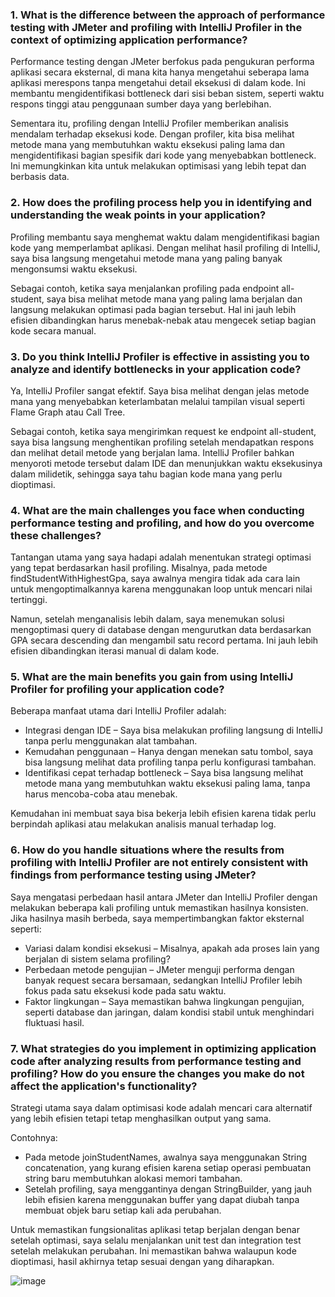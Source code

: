 ### **1. What is the difference between the approach of performance testing with JMeter and profiling with IntelliJ Profiler in the context of optimizing application performance?**
Performance testing dengan JMeter berfokus pada pengukuran performa aplikasi secara eksternal, di mana kita hanya mengetahui seberapa lama aplikasi merespons tanpa mengetahui detail eksekusi di dalam kode. Ini membantu mengidentifikasi bottleneck dari sisi beban sistem, seperti waktu respons tinggi atau penggunaan sumber daya yang berlebihan.

Sementara itu, profiling dengan IntelliJ Profiler memberikan analisis mendalam terhadap eksekusi kode. Dengan profiler, kita bisa melihat metode mana yang membutuhkan waktu eksekusi paling lama dan mengidentifikasi bagian spesifik dari kode yang menyebabkan bottleneck. Ini memungkinkan kita untuk melakukan optimisasi yang lebih tepat dan berbasis data.

### **2. How does the profiling process help you in identifying and understanding the weak points in your application?**
Profiling membantu saya menghemat waktu dalam mengidentifikasi bagian kode yang memperlambat aplikasi. Dengan melihat hasil profiling di IntelliJ, saya bisa langsung mengetahui metode mana yang paling banyak mengonsumsi waktu eksekusi.

Sebagai contoh, ketika saya menjalankan profiling pada endpoint all-student, saya bisa melihat metode mana yang paling lama berjalan dan langsung melakukan optimasi pada bagian tersebut. Hal ini jauh lebih efisien dibandingkan harus menebak-nebak atau mengecek setiap bagian kode secara manual.

### **3. Do you think IntelliJ Profiler is effective in assisting you to analyze and identify bottlenecks in your application code?**
Ya, IntelliJ Profiler sangat efektif. Saya bisa melihat dengan jelas metode mana yang menyebabkan keterlambatan melalui tampilan visual seperti Flame Graph atau Call Tree.

Sebagai contoh, ketika saya mengirimkan request ke endpoint all-student, saya bisa langsung menghentikan profiling setelah mendapatkan respons dan melihat detail metode yang berjalan lama. IntelliJ Profiler bahkan menyoroti metode tersebut dalam IDE dan menunjukkan waktu eksekusinya dalam milidetik, sehingga saya tahu bagian kode mana yang perlu dioptimasi.

### **4. What are the main challenges you face when conducting performance testing and profiling, and how do you overcome these challenges?**
Tantangan utama yang saya hadapi adalah menentukan strategi optimasi yang tepat berdasarkan hasil profiling. Misalnya, pada metode findStudentWithHighestGpa, saya awalnya mengira tidak ada cara lain untuk mengoptimalkannya karena menggunakan loop untuk mencari nilai tertinggi.

Namun, setelah menganalisis lebih dalam, saya menemukan solusi mengoptimasi query di database dengan mengurutkan data berdasarkan GPA secara descending dan mengambil satu record pertama. Ini jauh lebih efisien dibandingkan iterasi manual di dalam kode.

### **5. What are the main benefits you gain from using IntelliJ Profiler for profiling your application code?**
Beberapa manfaat utama dari IntelliJ Profiler adalah:
- Integrasi dengan IDE – Saya bisa melakukan profiling langsung di IntelliJ tanpa perlu menggunakan alat tambahan.
- Kemudahan penggunaan – Hanya dengan menekan satu tombol, saya bisa langsung melihat data profiling tanpa perlu konfigurasi tambahan.
- Identifikasi cepat terhadap bottleneck – Saya bisa langsung melihat metode mana yang membutuhkan waktu eksekusi paling lama, tanpa harus mencoba-coba atau menebak.

Kemudahan ini membuat saya bisa bekerja lebih efisien karena tidak perlu berpindah aplikasi atau melakukan analisis manual terhadap log.

### **6. How do you handle situations where the results from profiling with IntelliJ Profiler are not entirely consistent with findings from performance testing using JMeter?**
Saya mengatasi perbedaan hasil antara JMeter dan IntelliJ Profiler dengan melakukan beberapa kali profiling untuk memastikan hasilnya konsisten. Jika hasilnya masih berbeda, saya mempertimbangkan faktor eksternal seperti:
- Variasi dalam kondisi eksekusi – Misalnya, apakah ada proses lain yang berjalan di sistem selama profiling?
- Perbedaan metode pengujian – JMeter menguji performa dengan banyak request secara bersamaan, sedangkan IntelliJ Profiler lebih fokus pada satu eksekusi kode pada satu waktu.
- Faktor lingkungan – Saya memastikan bahwa lingkungan pengujian, seperti database dan jaringan, dalam kondisi stabil untuk menghindari fluktuasi hasil.

### **7. What strategies do you implement in optimizing application code after analyzing results from performance testing and profiling? How do you ensure the changes you make do not affect the application's functionality?**
Strategi utama saya dalam optimisasi kode adalah mencari cara alternatif yang lebih efisien tetapi tetap menghasilkan output yang sama.

Contohnya:
- Pada metode joinStudentNames, awalnya saya menggunakan String concatenation, yang kurang efisien karena setiap operasi pembuatan string baru membutuhkan alokasi memori tambahan.
- Setelah profiling, saya menggantinya dengan StringBuilder, yang jauh lebih efisien karena menggunakan buffer yang dapat diubah tanpa membuat objek baru setiap kali ada perubahan.

Untuk memastikan fungsionalitas aplikasi tetap berjalan dengan benar setelah optimasi, saya selalu menjalankan unit test dan integration test setelah melakukan perubahan. Ini memastikan bahwa walaupun kode dioptimasi, hasil akhirnya tetap sesuai dengan yang diharapkan.

![image](https://github.com/user-attachments/assets/44fcb262-bde5-452b-9c5b-4498d085f592)
